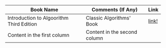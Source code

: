 Book Name | Comments (If Any) | Link
------------ | ------------- | -------------
Introduction to Algoorithm Third Edition | Classic Algorithms' Book | [link!](http://www.amazon.com/Introduction-Algorithms-Edition-Thomas-Cormen/dp/0262033844/ref=zg_bs_3870_2)
Content in the first column | Content in the second column